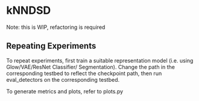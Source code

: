 # kNNDSD
Note: this is WIP, refactoring is required 
## Repeating Experiments
To repeat experiments, first train a suitable representation model (i.e. using Glow/VAE/ResNet Classifier/ Segmentation). Change the path in the corresponding testbed to reflect the checkpoint path, then run eval_detectors on the corresponding testbed. 

To generate metrics and plots, refer to plots.py

